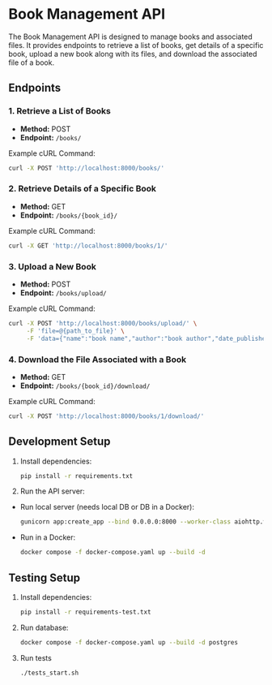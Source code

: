 # Book Management API

The Book Management API is designed to manage books and associated files. It provides endpoints to retrieve a list of books, get details of a specific book, upload a new book along with its files, and download the associated file of a book.

## Endpoints

### 1. Retrieve a List of Books

- **Method:** POST
- **Endpoint:** `/books/`

Example cURL Command:
 ```bash
 curl -X POST 'http://localhost:8000/books/'
 ```

### 2. Retrieve Details of a Specific Book

- **Method:** GET
- **Endpoint:** `/books/{book_id}/`

Example cURL Command:
 ```bash
 curl -X GET 'http://localhost:8000/books/1/'
 ```

### 3. Upload a New Book

- **Method:** POST
- **Endpoint:** `/books/upload/`

Example cURL Command:
 ```bash
 curl -X POST 'http://localhost:8000/books/upload/' \
      -F 'file=@{path_to_file}' \
      -F 'data={"name":"book name","author":"book author","date_published":"01.01.2024"}'
 ```

### 4. Download the File Associated with a Book

- **Method:** GET
- **Endpoint:** `/books/{book_id}/download/`

Example cURL Command:
 ```bash
 curl -X POST 'http://localhost:8000/books/1/download/'
 ```

## Development Setup

1. Install dependencies:
   ```bash
   pip install -r requirements.txt
   ```

2. Run the API server:
   
- Run local server (needs local DB or DB in a Docker):
  ```bash
  gunicorn app:create_app --bind 0.0.0.0:8000 --worker-class aiohttp.worker.GunicornWebWorker
  ```

- Run in a Docker:
  ```bash
  docker compose -f docker-compose.yaml up --build -d
  ```


## Testing Setup

1. Install dependencies:
   ```bash
   pip install -r requirements-test.txt
   ```
2. Run database:
   ```bash
   docker compose -f docker-compose.yaml up --build -d postgres
   ```
3. Run tests
   ```bash
   ./tests_start.sh
   ```
